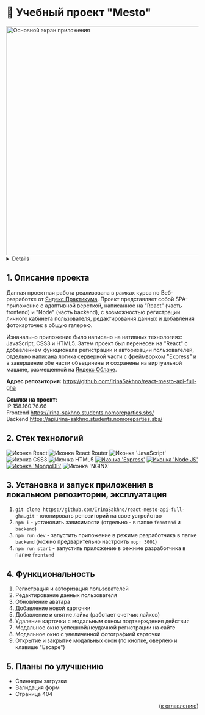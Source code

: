 <h1 align="left">📍 Учебный проект "Mesto"</h1>

<div align="left">
  <a href="https://irina-sakhno.students.nomoreparties.sbs/">
    <img width="600" alt="Основной экран приложения" src="https://github.com/IrinaSakhno/react-mesto-api-full-gha/assets/110684477/552fca68-c966-482a-8bed-16f5c9b0f029">
  </a>
</div>

<a name="summary">
  <details>
    <summary>Оглавление</summary>
    <ol>
      <li><a href="#project-description">Описание проекта</a></li>
      <li><a href="#technologies">Стек технологий</a></li>
      <li><a href="#installation">Установка и запуск приложения в локальном репозитории, эксплуатация</a></li>
      <li><a href="#functionality">Функционал</a></li>
      <li><a href="#enhancement">Планы по улучшению</a></li>
    </ol>
  </details>
</a>

<a name="project-description"><h2>1. Описание проекта</h2></a>
Данная проектная работа реализована в рамках курса по Веб-разработке от <a href="https://practicum.yandex.ru/">Яндекс Практикума</a>. Проект представляет собой SPA-приложение с адаптивной версткой, написанное на "React" (часть frontend) и "Node" (часть backend), с возможностью регистрации личного кабинета пользователя, редактирования данных и добавления фотокарточек в общую галерею.

Изначально приложение было написано на нативных технологиях: JavaScript, CSS3 и HTML5. Затем проект был перенесен на "React" с добавлением функционала регистрации и авторизации пользователей, отдельно написана логика серверной части с фреймворком "Express" и в завершение обе части объединены и сохранены на виртуальной машине, размещенной на <a href="https://cloud.yandex.ru/">Яндекс Облаке</a>.

<b>Адрес репозитория:</b> https://github.com/IrinaSakhno/react-mesto-api-full-gha

<b>Ссылки на проект:</b>
<br>
IP 158.160.76.66
<br>
Frontend https://irina-sakhno.students.nomoreparties.sbs/
<br>
Backend https://api.irina-sakhno.students.nomoreparties.sbs/

<a name="technologies"><h2>2. Стек технологий</h2></a>
<span>
  <img src="https://img.shields.io/badge/React-20232A?style=for-the-badge&logo=react&logoColor=61DAFB" alt="Иконка React">
  <img src="https://img.shields.io/badge/React_Router-CA4245?style=for-the-badge&logo=react-router&logoColor=white" alt="Иконка React Router">
  <img src="https://img.shields.io/badge/JavaScript-323330?style=for-the-badge&logo=javascript&logoColor=F7DF1E" alt="Иконка 'JavaScript'">
  <img src="https://img.shields.io/badge/CSS3-1572B6?style=for-the-badge&logo=css3&logoColor=white" alt="Иконка CSS3">
  <img src="https://img.shields.io/badge/HTML5-E34F26?style=for-the-badge&logo=html5&logoColor=white" alt="Иконка HTML5">
  <a href=""><img src="https://img.shields.io/badge/Express.js-000000?style=for-the-badge&logo=express&logoColor=white" alt="Иконка 'Express'"></a>
  <a href=""><img src="https://img.shields.io/badge/Node.js-339933?style=for-the-badge&logo=nodedotjs&logoColor=white" alt="Иконка 'Node JS'"></a>
  <a href=""><img src="https://img.shields.io/badge/MongoDB-4EA94B?style=for-the-badge&logo=mongodb&logoColor=white" alt="Иконка 'MongoDB'"></a>
  <img src="https://img.shields.io/badge/Nginx-009639?style=for-the-badge&logo=nginx&logoColor=white" alt="Иконка 'NGINX'">
</span>


<a name="installation"><h2>3. Установка и запуск приложения в локальном репозитории, эксплуатация</h2></a>
1. `git clone https://github.com/IrinaSakhno/react-mesto-api-full-gha.git` - клонировать репозиторий на свое устройство
2. `npm i` - установить зависимости (отдельно - в папке `frontend` и `backend`)
3. `npm run dev` - запустить приложение в режиме разработчика в папке `backend` (можно предварительно настроить `порт 3001`)
4. `npm run start` - запустить приложение в режиме разработчика в папке `frontend`

<a name="functionality"><h2>4. Функциональность</h2></a>
1. Регистрация и авторизация пользователей
2. Редактирование данных пользователя
3. Обновление аватара
4. Добавление новой карточки
5. Добавление и снятие лайка (работает счетчик лайков)
6. Удаление карточки с модальным окном подтверждения действия
7. Модальное окно успешной/неудачной регистрации на сайте
8. Модальное окно с увеличенной фотографией карточки
9. Открытие и закрытие модальных окон (по кнопке, оверлею и клавише "Escape")

<a name="enhancement"><h2>5. Планы по улучшению</h2></a>
- Спиннеры загрузки
- Валидация форм
- Страница 404


<div align="right">(<a href="#summary">к оглавлению</a>)</div>


